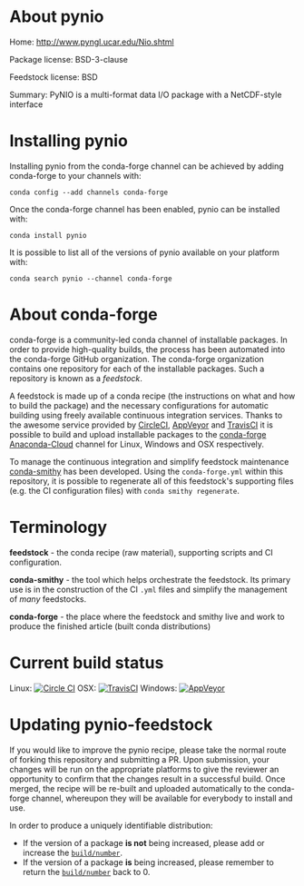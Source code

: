 About pynio
===========

Home: http://www.pyngl.ucar.edu/Nio.shtml

Package license: BSD-3-clause

Feedstock license: BSD

Summary: PyNIO is a multi-format data I/O package with a NetCDF-style interface



Installing pynio
================

Installing pynio from the conda-forge channel can be achieved by adding conda-forge to your channels with:

```
conda config --add channels conda-forge
```

Once the conda-forge channel has been enabled, pynio can be installed with:

```
conda install pynio
```

It is possible to list all of the versions of pynio available on your platform with:

```
conda search pynio --channel conda-forge
```


About conda-forge
=================

conda-forge is a community-led conda channel of installable packages.
In order to provide high-quality builds, the process has been automated into the
conda-forge GitHub organization. The conda-forge organization contains one repository 
for each of the installable packages. Such a repository is known as a *feedstock*.

A feedstock is made up of a conda recipe (the instructions on what and how to build
the package) and the necessary configurations for automatic building using freely
available continuous integration services. Thanks to the awesome service provided by
[CircleCI](https://circleci.com/), [AppVeyor](http://www.appveyor.com/)
and [TravisCI](https://travis-ci.org/) it is possible to build and upload installable
packages to the [conda-forge](https://anaconda.org/conda-forge)
[Anaconda-Cloud](http://docs.anaconda.org/) channel for Linux, Windows and OSX respectively.

To manage the continuous integration and simplify feedstock maintenance
[conda-smithy](http://github.com/conda-forge/conda-smithy) has been developed.
Using the ``conda-forge.yml`` within this repository, it is possible to regenerate all of
this feedstock's supporting files (e.g. the CI configuration files) with ``conda smithy regenerate``.


Terminology
===========

**feedstock** - the conda recipe (raw material), supporting scripts and CI configuration.

**conda-smithy** - the tool which helps orchestrate the feedstock.
                   Its primary use is in the construction of the CI ``.yml`` files
                   and simplify the management of *many* feedstocks.

**conda-forge** - the place where the feedstock and smithy live and work to
                  produce the finished article (built conda distributions)

Current build status
====================
Linux: [![Circle CI](https://circleci.com/gh/conda-forge/pynio-feedstock.svg?style=svg)](https://circleci.com/gh/conda-forge/pynio-feedstock)
OSX: [![TravisCI](https://travis-ci.org/conda-forge/pynio-feedstock.svg?branch=master)](https://travis-ci.org/conda-forge/pynio-feedstock) 
Windows: [![AppVeyor](https://ci.appveyor.com/api/projects/status/github/conda-forge/pynio-feedstock?svg=True)](https://ci.appveyor.com/project/conda-forge/pynio-feedstock/branch/master)


Updating pynio-feedstock
========================

If you would like to improve the pynio recipe, please take the normal
route of forking this repository and submitting a PR. Upon submission, your changes will
be run on the appropriate platforms to give the reviewer an opportunity to confirm that the
changes result in a successful build. Once merged, the recipe will be re-built and uploaded
automatically to the conda-forge channel, whereupon they will be available for everybody to
install and use.

In order to produce a uniquely identifiable distribution:
 * If the version of a package **is not** being increased, please add or increase
   the [``build/number``](http://conda.pydata.org/docs/building/meta-yaml.html#build-number-and-string). 
 * If the version of a package **is** being increased, please remember to return
   the [``build/number``](http://conda.pydata.org/docs/building/meta-yaml.html#build-number-and-string)
   back to 0.
